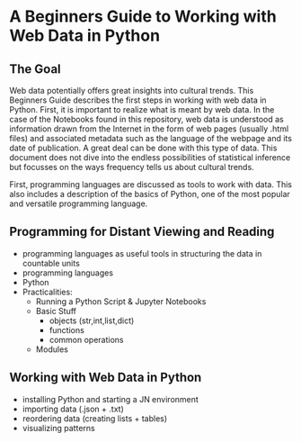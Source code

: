 # A Beginners Guide to Working with Web Data in Python

## The Goal
Web data potentially offers great insights into cultural trends. This Beginners Guide describes the first steps in working with web data in Python. First, it is important to realize what is meant by web data. In the case of the Notebooks found in this repository, web data is understood as information drawn from the Internet in the form of web pages (usually .html files) and associated metadata such as the language of the webpage and its date of publication. A great deal can be done with this type of data. This document does not dive into the endless possibilities of statistical inference but focusses on the ways frequency tells us about cultural trends.

First, programming languages are discussed as tools to work with data. This also includes a description of the basics of Python, one of the most popular and versatile programming language. 

## Programming for Distant Viewing and Reading
- programming languages as useful tools in structuring the data in countable units
- programming languages
- Python
- Practicalities:
  - Running a Python Script & Jupyter Notebooks
  - Basic Stuff
    - objects (str,int,list,dict)
    - functions
    - common operations
  - Modules

## Working with Web Data in Python
- installing Python and starting a JN environment
- importing data (.json + .txt)
- reordering data (creating lists + tables)
- visualizing patterns
